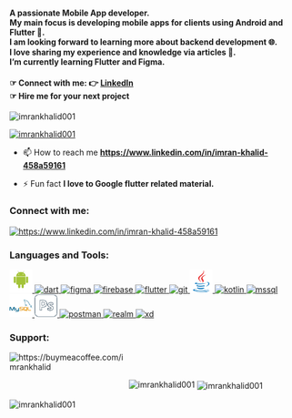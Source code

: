 <h4 align="start">
  A passionate Mobile App developer.<br>
  My main focus is developing mobile apps for clients using Android and Flutter 💙.<br>
  I am looking forward to learning more about backend development 🌐.<br>
  I love sharing my experience and knowledge via articles 📝.<br>
  I’m currently learning Flutter and Figma.
</h4>

<h4 align="start">
  ☞ Connect with me: 👉 <a href="https://www.linkedin.com/in/ariba1039/" target="_blank"><b>LinkedIn</b></a><br>
  ☞ Hire me for your next project
</h4>



<p align="left"> <img src="https://komarev.com/ghpvc/?username=imrankhalid001&label=Profile%20views&color=0e75b6&style=flat" alt="imrankhalid001" /> </p>

<p align="left"> <a href="https://github.com/ryo-ma/github-profile-trophy"><img src="https://github-profile-trophy.vercel.app/?username=imrankhalid001" alt="imrankhalid001" /></a> </p>

- 📫 How to reach me **https://www.linkedin.com/in/imran-khalid-458a59161**

- ⚡ Fun fact **I love to Google flutter related material.**

<h3 align="left">Connect with me:</h3>
<p align="left">
<a href="https://linkedin.com/in/https://www.linkedin.com/in/imran-khalid-458a59161" target="blank"><img align="center" src="https://raw.githubusercontent.com/rahuldkjain/github-profile-readme-generator/master/src/images/icons/Social/linked-in-alt.svg" alt="https://www.linkedin.com/in/imran-khalid-458a59161" height="30" width="40" /></a>
</p>

<h3 align="left">Languages and Tools:</h3>
<p align="left"> <a href="https://developer.android.com" target="_blank" rel="noreferrer"> <img src="https://raw.githubusercontent.com/devicons/devicon/master/icons/android/android-original-wordmark.svg" alt="android" width="40" height="40"/> </a> <a href="https://dart.dev" target="_blank" rel="noreferrer"> <img src="https://www.vectorlogo.zone/logos/dartlang/dartlang-icon.svg" alt="dart" width="40" height="40"/> </a> <a href="https://www.figma.com/" target="_blank" rel="noreferrer"> <img src="https://www.vectorlogo.zone/logos/figma/figma-icon.svg" alt="figma" width="40" height="40"/> </a> <a href="https://firebase.google.com/" target="_blank" rel="noreferrer"> <img src="https://www.vectorlogo.zone/logos/firebase/firebase-icon.svg" alt="firebase" width="40" height="40"/> </a> <a href="https://flutter.dev" target="_blank" rel="noreferrer"> <img src="https://www.vectorlogo.zone/logos/flutterio/flutterio-icon.svg" alt="flutter" width="40" height="40"/> </a> <a href="https://git-scm.com/" target="_blank" rel="noreferrer"> <img src="https://www.vectorlogo.zone/logos/git-scm/git-scm-icon.svg" alt="git" width="40" height="40"/> </a> <a href="https://www.java.com" target="_blank" rel="noreferrer"> <img src="https://raw.githubusercontent.com/devicons/devicon/master/icons/java/java-original.svg" alt="java" width="40" height="40"/> </a> <a href="https://kotlinlang.org" target="_blank" rel="noreferrer"> <img src="https://www.vectorlogo.zone/logos/kotlinlang/kotlinlang-icon.svg" alt="kotlin" width="40" height="40"/> </a> <a href="https://www.microsoft.com/en-us/sql-server" target="_blank" rel="noreferrer"> <img src="https://www.svgrepo.com/show/303229/microsoft-sql-server-logo.svg" alt="mssql" width="40" height="40"/> </a> <a href="https://www.mysql.com/" target="_blank" rel="noreferrer"> <img src="https://raw.githubusercontent.com/devicons/devicon/master/icons/mysql/mysql-original-wordmark.svg" alt="mysql" width="40" height="40"/> </a> <a href="https://www.photoshop.com/en" target="_blank" rel="noreferrer"> <img src="https://raw.githubusercontent.com/devicons/devicon/master/icons/photoshop/photoshop-line.svg" alt="photoshop" width="40" height="40"/> </a> <a href="https://postman.com" target="_blank" rel="noreferrer"> <img src="https://www.vectorlogo.zone/logos/getpostman/getpostman-icon.svg" alt="postman" width="40" height="40"/> </a> <a href="https://realm.io/" target="_blank" rel="noreferrer"> <img src="https://raw.githubusercontent.com/bestofjs/bestofjs-webui/8665e8c267a0215f3159df28b33c365198101df5/public/logos/realm.svg" alt="realm" width="40" height="40"/> </a> <a href="https://www.adobe.com/products/xd.html" target="_blank" rel="noreferrer"> <img src="https://cdn.worldvectorlogo.com/logos/adobe-xd.svg" alt="xd" width="40" height="40"/> </a> </p>

<h3 align="left">Support:</h3>
<p><a href="https://www.buymeacoffee.com/https://buymeacoffee.com/imrankhalid"> <img align="left" src="https://cdn.buymeacoffee.com/buttons/v2/default-yellow.png" height="50" width="210" alt="https://buymeacoffee.com/imrankhalid" /></a></p><br><br>

<p><img align="left" src="https://github-readme-stats.vercel.app/api/top-langs?username=imrankhalid001&show_icons=true&locale=en&layout=compact" alt="imrankhalid001" /></p>

<p>&nbsp;<img align="center" src="https://github-readme-stats.vercel.app/api?username=imrankhalid001&show_icons=true&locale=en" alt="imrankhalid001" /></p>

<p><img align="center" src="https://github-readme-streak-stats.herokuapp.com/?user=imrankhalid001&theme=dark" alt="imrankhalid001" /></p>
